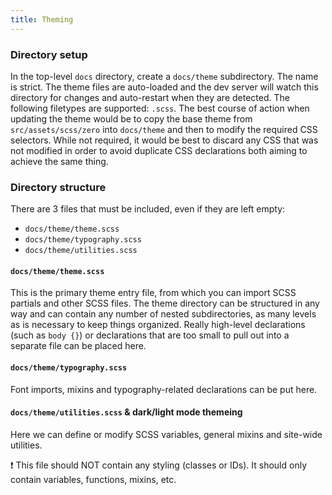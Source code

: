 ```yaml
---
title: Theming
---
```


### Directory setup

In the top-level `docs` directory, create a `docs/theme` subdirectory. The name is strict. The theme files are auto-loaded and the dev server will watch this directory for changes and auto-restart when they are detected. The following filetypes are supported: `.scss`. The best course of action when updating the theme would be to copy the base theme from `src/assets/scss/zero` into `docs/theme` and then to modify the required CSS selectors. While not required, it would be best to discard any CSS that was not modified in order to avoid duplicate CSS declarations both aiming to achieve the same thing.

### Directory structure

There are 3 files that must be included, even if they are left empty:

- `docs/theme/theme.scss`
- `docs/theme/typography.scss`
- `docs/theme/utilities.scss`

#### `docs/theme/theme.scss`

This is the primary theme entry file, from which you can import SCSS partials and other SCSS files. The theme directory can be structured in any way and can contain any number of nested subdirectories, as many levels as is necessary to keep things organized. Really high-level declarations (such as `body {}`) or declarations that are too small to pull out into a separate file can be placed here.

#### `docs/theme/typography.scss`

Font imports, mixins and typography-related declarations can be put here.

#### `docs/theme/utilities.scss` & dark/light mode themeing

Here we can define or modify SCSS variables, general mixins and site-wide utilities.

❗️ This file should NOT contain any styling (classes or IDs). It should only contain variables, functions, mixins, etc.
